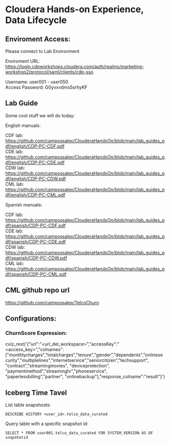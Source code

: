 # Cloudera Hands-on Experience, Data Lifecycle

## Enviroment Access:

Please connect to Lab Environment

Enviroment URL: https://login.cdpworkshops.cloudera.com/auth/realms/marketing-workshop2/protocol/saml/clients/cdp-sso  

Username:          user001 - user050  
Access Password:   G0yvxvdms5srhyKF    

## Lab Guide

Some cool stuff we will do today:

English manuals:

CDF lab: https://github.com/campossalex/ClouderaHandsOn/blob/main/lab_guides_pdf/english/CDP-PC-CDF.pdf  
CDE lab: https://github.com/campossalex/ClouderaHandsOn/blob/main/lab_guides_pdf/english/CDP-PC-CDE.pdf  
CDW lab: https://github.com/campossalex/ClouderaHandsOn/blob/main/lab_guides_pdf/english/CDP-PC-CDW.pdf  
CML lab: https://github.com/campossalex/ClouderaHandsOn/blob/main/lab_guides_pdf/english/CDP-PC-CML.pdf  

Spanish manuals:

CDF lab: https://github.com/campossalex/ClouderaHandsOn/blob/main/lab_guides_pdf/spanish/CDP-PC-CDF.pdf  
CDE lab: https://github.com/campossalex/ClouderaHandsOn/blob/main/lab_guides_pdf/spanish/CDP-PC-CDE.pdf  
CDW lab: https://github.com/campossalex/ClouderaHandsOn/blob/main/lab_guides_pdf/spanish/CDP-PC-CDW.pdf  
CML lab: https://github.com/campossalex/ClouderaHandsOn/blob/main/lab_guides_pdf/spanish/CDP-PC-CML.pdf  

## CML github repo url  
https://github.com/campossalex/TelcoChurn

## Configurations:  

### ChurnScore Expression:  
cviz_rest('{"url":"<url_del_workspace>","accessKey":"<access_key>","colnames":["monthlycharges","totalcharges","tenure","gender","dependents","onlinesecurity","multiplelines","internetservice","seniorcitizen","techsupport", "contract","streamingmovies", "deviceprotection", "paymentmethod","streamingtv","phoneservice", "paperlessbilling","partner", "onlinebackup"],"response_colname":"result"}')

## Iceberg Time Tavel
List table snapshosts:  
``` 
DESCRIBE HISTORY <user_id>.telco_data_curated

``` 
Query table with a specific snapshot id:  
``` 
SELECT * FROM user001.telco_data_curated FOR SYSTEM_VERSION AS OF snapshotid

``` 

